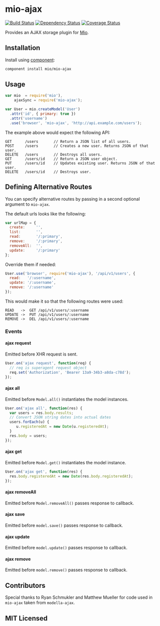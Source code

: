 # mio-ajax

[![Build Status](https://secure.travis-ci.org/alexmingoia/mio-ajax.png?branch=master)](http://travis-ci.org/alexmingoia/mio-ajax)
[![Dependency Status](https://david-dm.org/alexmingoia/mio-ajax.png)](http://david-dm.org/alexmingoia/mio-ajax)
[![Coverage Status](https://coveralls.io/repos/alexmingoia/mio-ajax/badge.png?branch=master)](https://coveralls.io/r/alexmingoia/mio-ajax?branch=master)

Provides an AJAX storage plugin for [Mio](https://github.com/mio/mio).

## Installation

Install using [component](https://github.com/component/component/):

```sh
component install mio/mio-ajax
```

## Usage

```javascript
var mio  = require('mio'),
    ajaxSync = require('mio-ajax');

var User = mio.createModel('User')
  .attr('id', { primary: true })
  .attr('username')
  .use('browser', 'mio-ajax', 'http://api.example.com/users');
```

The example above would expect the following API:

    GET      /users       // Return a JSON list of all users.
    POST     /users       // Creates a new user. Returns JSON of that user.
    DELETE   /users       // Destroys all users.
    GET      /users/id    // Return a JSON user object.
    PUT      /users/id    // Updates existing user. Returns JSON of that user.
    DELETE   /users/id    // Destroys user.

## Defining Alternative Routes

You can specify alternative routes by passing in a second optional argument to
`mio-ajax`.

The default urls looks like the following:

```javascript
var urlMap = {
  create:     '',
  list:       '',
  read:       '/:primary',
  remove:     '/:primary',
  removeAll:  '',
  update:     '/:primary'
};
```

Override them if needed:

```javascript
User.use('browser', require('mio-ajax'), '/api/v1/users', {
  read:   '/:username',
  update: '/:username',
  remove: '/:username'
});
```

This would make it so that the following routes were used:

    READ   ->  GET /api/v1/users/:username
    UPDATE ->  PUT /api/v1/users/:username
    REMOVE ->  DEL /api/v1/users/:username

### Events

#### ajax request

Emitted before XHR request is sent.

```javascript
User.on('ajax request', function(req) {
  // req is superagent request object
  req.set('Authorization', 'Bearer 13a9-34b3-a8da-c78d');
});
```

#### ajax all

Emitted before `Model.all()` instantiates the model instances.

```javascript
User.on('ajax all', function(res) {
  var users = res.body.results;
  // Convert JSON string dates into actual dates
  users.forEach(u) {
     u.registeredAt = new Date(u.registeredAt);
  }
  res.body = users;
});
```

#### ajax get

Emitted before `Model.get()` instantiates the model instance.

```javascript
User.on('ajax get', function(res) {
  res.body.registeredAt = new Date(res.body.registeredAt);
});
```

#### ajax removeAll

Emitted before `Model.removeAll()` passes response to callback.

#### ajax save

Emitted before `model.save()` passes response to callback.

#### ajax update

Emitted before `model.update()` passes response to callback.

#### ajax remove

Emitted before `model.remove()` passes response to callback.

## Contributors

Special thanks to Ryan Schmukler and Matthew Mueller for code used in
`mio-ajax` taken from `modella-ajax`.

## MIT Licensed

